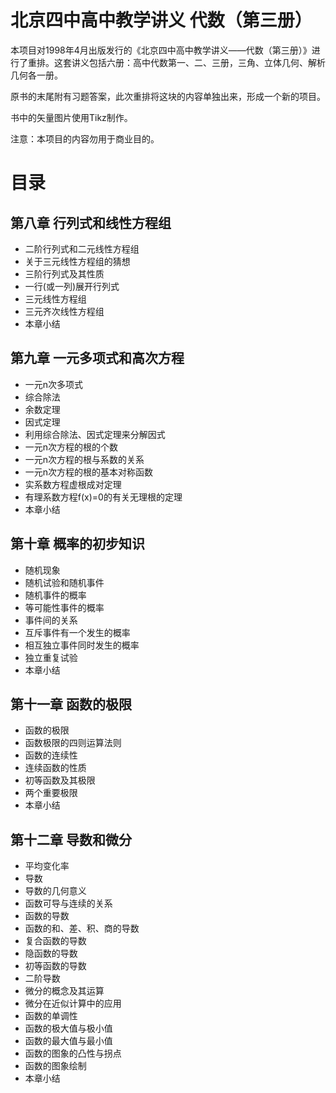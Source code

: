 # 北京四中高中教学讲义 代数（第三册）
本项目对1998年4月出版发行的《北京四中高中教学讲义——代数（第三册）》进行了重排。这套讲义包括六册：高中代数第一、二、三册，三角、立体几何、解析几何各一册。

原书的末尾附有习题答案，此次重排将这块的内容单独出来，形成一个新的项目。

书中的矢量图片使用Tikz制作。

注意：本项目的内容勿用于商业目的。


# 目录
## 第八章 行列式和线性方程组
- 二阶行列式和二元线性方程组
-  关于三元线性方程组的猜想
-   三阶行列式及其性质
- 一行(或一列)展开行列式
- 三元线性方程组
- 三元齐次线性方程组
- 本章小结

## 第九章 一元多项式和高次方程 
- 一元n次多项式
- 综合除法
- 余数定理
- 因式定理
- 利用综合除法、因式定理来分解因式
- 一元n次方程的根的个数
- 一元n次方程的根与系数的关系
- 一元n次方程的根的基本对称函数
- 实系数方程虚根成对定理 
- 有理系数方程f(x)=0的有关无理根的定理
- 本章小结
  
## 第十章 概率的初步知识
- 随机现象
- 随机试验和随机事件
- 随机事件的概率
- 等可能性事件的概率
- 事件间的关系
- 互斥事件有一个发生的概率
- 相互独立事件同时发生的概率
- 独立重复试验
- 本章小结

## 第十一章 函数的极限
- 函数的极限
- 函数极限的四则运算法则 
- 函数的连续性
- 连续函数的性质
- 初等函数及其极限
- 两个重要极限
- 本章小结

## 第十二章 导数和微分
- 平均变化率
- 导数
- 导数的几何意义
- 函数可导与连续的关系
- 函数的导数
- 函数的和、差、积、商的导数
- 复合函数的导数
- 隐函数的导数
- 初等函数的导数
- 二阶导数
- 微分的概念及其运算
- 微分在近似计算中的应用
- 函数的单调性
- 函数的极大值与极小值
- 函数的最大值与最小值
- 函数的图象的凸性与拐点
- 函数的图象绘制
- 本章小结


